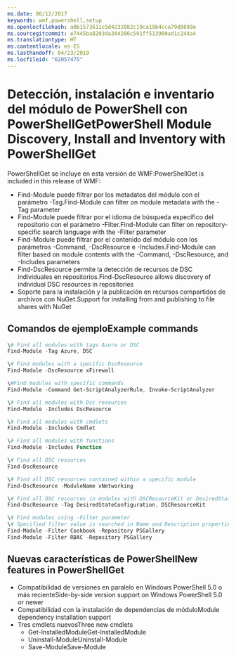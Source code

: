 ```yaml
---
ms.date: 06/12/2017
keywords: wmf,powershell,setup
ms.openlocfilehash: a0b1573611c5d4232082c19ca19b4cca79d0699e
ms.sourcegitcommit: e7445ba8203da304286c591ff513900ad1c244a4
ms.translationtype: HT
ms.contentlocale: es-ES
ms.lasthandoff: 04/23/2019
ms.locfileid: "62057475"
---
```

# <a name="powershell-module-discovery-install-and-inventory-with-powershellget"></a><span data-ttu-id="2fdc1-102">Detección, instalación e inventario del módulo de PowerShell con PowerShellGet</span><span class="sxs-lookup"><span data-stu-id="2fdc1-102">PowerShell Module Discovery, Install and Inventory with PowerShellGet</span></span>

<span data-ttu-id="2fdc1-103">PowerShellGet se incluye en esta versión de WMF:</span><span class="sxs-lookup"><span data-stu-id="2fdc1-103">PowerShellGet is included in this release of WMF:</span></span>
-   <span data-ttu-id="2fdc1-104">Find-Module puede filtrar por los metadatos del módulo con el parámetro -Tag.</span><span class="sxs-lookup"><span data-stu-id="2fdc1-104">Find-Module can filter on module metadata with the -Tag parameter</span></span>
-   <span data-ttu-id="2fdc1-105">Find-Module puede filtrar por el idioma de búsqueda específico del repositorio con el parámetro -Filter.</span><span class="sxs-lookup"><span data-stu-id="2fdc1-105">Find-Module can filter on repository-specific search language with the -Filter parameter</span></span>
-   <span data-ttu-id="2fdc1-106">Find-Module puede filtrar por el contenido del módulo con los parámetros -Command, -DscResource e -Includes.</span><span class="sxs-lookup"><span data-stu-id="2fdc1-106">Find-Module can filter based on module contents with the -Command, -DscResource, and -Includes parameters</span></span>
-   <span data-ttu-id="2fdc1-107">Find-DscResource permite la detección de recursos de DSC individuales en repositorios.</span><span class="sxs-lookup"><span data-stu-id="2fdc1-107">Find-DscResource allows discovery of individual DSC resources in repositories</span></span>
-   <span data-ttu-id="2fdc1-108">Soporte para la instalación y la publicación en recursos compartidos de archivos con NuGet.</span><span class="sxs-lookup"><span data-stu-id="2fdc1-108">Support for installing from and publishing to file shares with NuGet</span></span>

## <a name="example-commands"></a><span data-ttu-id="2fdc1-109">Comandos de ejemplo</span><span class="sxs-lookup"><span data-stu-id="2fdc1-109">Example commands</span></span>
```powershell
\# Find all modules with tags Azure or DSC
Find-Module -Tag Azure, DSC

\# Find modules with a specific DscResource
Find-Module -DscResource xFirewall

\#Find modules with specific commands
Find-Module -Command Get-ScriptAnalyzerRule, Invoke-ScriptAnalyzer

\# Find all modules with Dsc resources
Find-Module -Includes DscResource

\# Find all modules with cmdlets
Find-Module -Includes Cmdlet

\# Find all modules with functions
Find-Module -Includes Function

\# Find all DSC resources
Find-DscResource

\# Find all DSC resources contained within a specific module
Find-DscResource -ModuleName xNetworking

\# Find all DSC resources in modules with DSCResourceKit or DesiredStateConfiguration
Find-DscResource -Tag DesiredStateConfiguration, DSCResourceKit

\# Find modules using -Filter parameter
\# Specified filter value is searched in Name and Description properties
Find-Module -Filter Cookbook -Repository PSGallery
Find-Module -Filter RBAC -Repository PSGallery
```

## <a name="new-features-in-powershellget"></a><span data-ttu-id="2fdc1-110">Nuevas características de PowerShell</span><span class="sxs-lookup"><span data-stu-id="2fdc1-110">New features in PowerShellGet</span></span>
-   <span data-ttu-id="2fdc1-111">Compatibilidad de versiones en paralelo en Windows PowerShell 5.0 o más reciente</span><span class="sxs-lookup"><span data-stu-id="2fdc1-111">Side-by-side version support on Windows PowerShell 5.0 or newer</span></span>
-   <span data-ttu-id="2fdc1-112">Compatibilidad con la instalación de dependencias de módulo</span><span class="sxs-lookup"><span data-stu-id="2fdc1-112">Module dependency installation support</span></span>
-   <span data-ttu-id="2fdc1-113">Tres cmdlets nuevos</span><span class="sxs-lookup"><span data-stu-id="2fdc1-113">Three new cmdlets</span></span>
    -   <span data-ttu-id="2fdc1-114">Get-InstalledModule</span><span class="sxs-lookup"><span data-stu-id="2fdc1-114">Get-InstalledModule</span></span>
    -   <span data-ttu-id="2fdc1-115">Uninstall-Module</span><span class="sxs-lookup"><span data-stu-id="2fdc1-115">Uninstall-Module</span></span>
    -   <span data-ttu-id="2fdc1-116">Save-Module</span><span class="sxs-lookup"><span data-stu-id="2fdc1-116">Save-Module</span></span>
